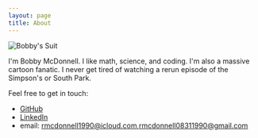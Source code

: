 ```yaml
---
layout: page
title: About
---
```

![Bobby's Suit](/images/nice.jpg)

I'm Bobby McDonnell. I like math, science, and coding. I'm also a massive cartoon fanatic. I never get tired of watching a rerun episode of the Simpson's or South Park. 

Feel free to get in touch:

- [GitHub](https://github.com/rmcdonnell)
- [LinkedIn](https://www.linkedin.com/pub/robert-mcdonnell/84/b23/607) 
- email: <a href="mailto:rmcdonnell1990@icloud.com">rmcdonnell1990@icloud.com<a/>,<a href="mailto:rmcdonnell08311990@gmail.com">rmcdonnell08311990@gmail.com<a/>


